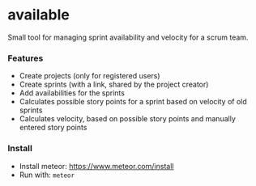 # available
Small tool for managing sprint availability and velocity for a scrum team.

### Features

* Create projects (only for registered users)
* Create sprints (with a link, shared by the project creator)
* Add availabilities for the sprints
* Calculates possible story points for a sprint based on velocity of old sprints
* Calculates velocity, based on possible story points and manually entered story points

### Install

* Install meteor: https://www.meteor.com/install
* Run with: ``meteor``

